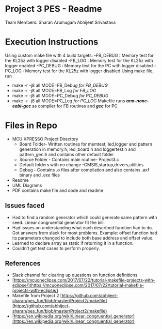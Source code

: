 # Project 3 PES - Readme

Team Members: 
Sharan Arumugam
Abhijeet Srivastava

# Execution Instructions
Using custom make file with 4 build targets:
-FB_DEBUG : Memory test for the KL25z with logger disabled
-FB_LOG : Memory test for the KL25z with logger enabled
-PC_DEBUG : Memory test for the PC with logger disabled
-PC_LOG : Memory test for the KL25z with logger disabled
Using make file, run
+ make -r -j8 all MODE=FB_Debug  *for FB_DEBUG*
+ make -r -j8 all MODE=FB_Log       *for FB_LOG*
+ make -r -j8 all MODE=PC_Debug   *for PC_DEBUG*
+ make -r -j8 all MODE=PC_Log       *for PC_LOG*
Makefile runs ***arm-none-eabi-gcc*** as compiler for FB routines and ***gcc*** for PC


# Files in Repo
+ MCU XPRESSO Project Directory
	+  Board Folder- Written routines for memtest, led,logger and pattern generation in memory.h, led_board.h and loggertest.h and pattern_gen.h and contains other default folder
     + Source Folder - Contains main routine- Project3.c
     + Default folders with no change -CMSIS,startup,drivers,utilities
     + Debug - Contains .o files after compilation and also contains .axf binary and .exe files
+ Readme 
+ UML Diagrams
+ PDF contains make file and code and readme



## Issues faced

+ Had to find a random generator which could generate same pattern with seed. Linear congruential generator fit the bill.
+ Had issues on understanding what each described function had to do.  Got answers from slack for most problems. Example: offset function had its parameters changed to include both base address and offset value. 
+ Learned to declare array as static if returning it in a function. 
+	Couldn’t get test cases to perform properly. 
## References
+ Slack channel for clearing up questions on function definitions
+ [https://mcuoneclipse.com/2017/07/22/tutorial-makefile-projects-with-eclipse/](https://mcuoneclipse.com/2017/07/22/tutorial-makefile-projects-with-eclipse/)
+ Makefile from Project 2 [https://github.com/abhijeet-sharan/pes_fun/blob/master/Project2/makefile](https://github.com/abhijeet-sharan/pes_fun/blob/master/Project2/makefile)
+ [https://en.wikipedia.org/wiki/Linear_congruential_generator](https://en.wikipedia.org/wiki/Linear_congruential_generator)

```

